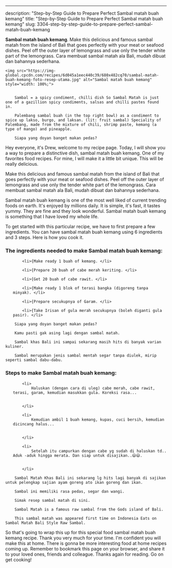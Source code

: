 ---
description: "Step-by-Step Guide to Prepare Perfect Sambal matah buah kemang"
title: "Step-by-Step Guide to Prepare Perfect Sambal matah buah kemang"
slug: 3304-step-by-step-guide-to-prepare-perfect-sambal-matah-buah-kemang

<p>
	<strong>Sambal matah buah kemang</strong>. 
	Make this delicious and famous sambal matah from the island of Bali that goes perfectly with your meat or seafood dishes. Peel off the outer layer of lemongrass and use only the tender white part of the lemongrass. Cara membuat sambal matah ala Bali, mudah dibuat dan bahannya sederhana.
</p>
<p>
	
	<img src="https://img-global.cpcdn.com/recipes/6d045a1eec440c39/680x482cq70/sambal-matah-buah-kemang-foto-resep-utama.jpg" alt="Sambal matah buah kemang" style="width: 100%;">
	
	
		Sambal = a spicy condiment, chilli dish So Sambal Matah is just one of a gazillion spicy condiments, salsas and chilli pastes found in.
	
		Palembang sambal buah (in the top right bowl) as a condiment to spice up lakso, burgo, and laksan. (lit: fruit sambal) Speciality of Palembang, made from the mixture of chili, shrimp paste, kemang (a type of mango) and pineapple.
	
		Siapa yang doyan banget makan pedas?
	
</p>
<p>
	Hey everyone, it's Drew, welcome to my recipe page. Today, I will show you a way to prepare a distinctive dish, sambal matah buah kemang. One of my favorites food recipes. For mine, I will make it a little bit unique. This will be really delicious.
</p>
	
<p>
	Make this delicious and famous sambal matah from the island of Bali that goes perfectly with your meat or seafood dishes. Peel off the outer layer of lemongrass and use only the tender white part of the lemongrass. Cara membuat sambal matah ala Bali, mudah dibuat dan bahannya sederhana.
</p>
<p>
	Sambal matah buah kemang is one of the most well liked of current trending foods on earth. It's enjoyed by millions daily. It is simple, it's fast, it tastes yummy. They are fine and they look wonderful. Sambal matah buah kemang is something that I have loved my whole life.
</p>

<p>
To get started with this particular recipe, we have to first prepare a few ingredients. You can have sambal matah buah kemang using 6 ingredients and 3 steps. Here is how you cook it.
</p>

<h3>The ingredients needed to make Sambal matah buah kemang:</h3>

<ol>
	
		<li>{Make ready 1 buah of kemang. </li>
	
		<li>{Prepare 20 buah of cabe merah keriting. </li>
	
		<li>{Get 20 buah of cabe rawit. </li>
	
		<li>{Make ready 1 blok of terasi bangka (digoreng tanpa minyak). </li>
	
		<li>{Prepare secukupnya of Garam. </li>
	
		<li>{Take Irisan of gula merah secukupnya (boleh diganti gula pasir). </li>
	
</ol>
<p>
	
		Siapa yang doyan banget makan pedas?
	
		Kamu pasti gak asing lagi dengan sambal matah.
	
		Sambal khas Bali ini sampai sekarang masih hits di banyak varian kuliner.
	
		Sambal merupakan jenis sambal mentah segar tanpa diulek, mirip seperti sambal dabu-dabu.
	
</p>

<h3>Steps to make Sambal matah buah kemang:</h3>

<ol>
	
		<li>
			Haluskan (dengan cara di uleg) cabe merah, cabe rawit, terasi, garam, kemudian masukkan gula. Koreksi rasa...
			
			
		</li>
	
		<li>
			Kemudian ambil 1 buah kemang, kupas, cuci bersih, kemudian dicincang halus...
			
			
		</li>
	
		<li>
			Setelah itu campurkan dengan cabe yg sudah di haluskan td.. Aduk -aduk hingga merata. Dan siap untuk disajikan..😃😃.
			
			
		</li>
	
</ol>

<p>
	
		Sambal Matah Khas Bali ini sekarang lg hits lagi banyak di sajikan untuk pelengkap sajian ayam goreng ato ikan goreng dan ikan.
	
		Sambal ini memiliki rasa pedas, segar dan wangi.
	
		Simak resep sambal matah di sini.
	
		Sambal Matah is a famous raw sambal from the Gods island of Bali.
	
		This sambal matah was appeared first time on Indonesia Eats on Sambal Matah Bali Style Raw Sambal.
	
</p>

<p>
	So that's going to wrap this up for this special food sambal matah buah kemang recipe. Thank you very much for your time. I'm confident you will make this at home. There is gonna be more interesting food at home recipes coming up. Remember to bookmark this page on your browser, and share it to your loved ones, friends and colleague. Thanks again for reading. Go on get cooking!
</p>
